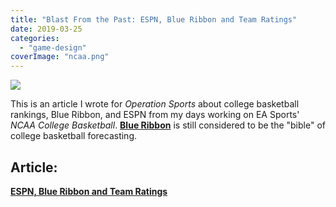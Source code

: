 ```yaml
---
title: "Blast From the Past: ESPN, Blue Ribbon and Team Ratings"
date: 2019-03-25
categories: 
  - "game-design"
coverImage: "ncaa.png"
---
```


![](images/18-19PerfectBound_sized_large_1c78ade4-8578-408e-a857-b86f8398ab97_large.png)

This is an article I wrote for _Operation Sports_ about college basketball rankings, Blue Ribbon, and ESPN from my days working on EA Sports' _NCAA College Basketball_. **[Blue Ribbon](https://blueribbonyearbook.com/)** is still considered to be the "bible" of college basketball forecasting.

## Article:

[**ESPN, Blue Ribbon and Team Ratings**](https://forums.operationsports.com/features/724/ncaa-basketball-09-producer-blog-3/)
